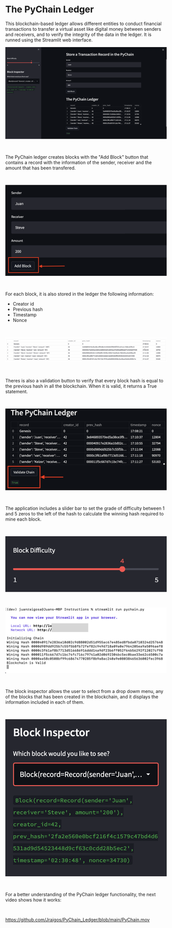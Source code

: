 # The PyChain Ledger

This blockchain-based ledger allows different entities to conduct financial transactions to transfer a virtual asset like digital money between senders and receivers, and to verify the integrity of the data in the ledger.
It is runned using the Streamlit web interface.
<br>

![PyChain](PyChain.png)

<br>

The PyChain ledger creates blocks with the "Add Block" button  that contains a record with the information of the sender, receiver and the amount that has been transfered.

<br>

![Add blocks](add_block.png)

<br>

For each block, it is also stored in the ledger the following information: 
- Creator id 
- Previous hash
- Timestamp 
- Nonce

<br>

![Records](Records.png)

<br>

Theres is also a validation button to verify that every block hash is equal to the previous hash in all the blockchain. When it is valid, it returns a True statement.

<br>

![Validation](validate.png)

<br>

The application includes a slider bar to set the grade of difficulty between 1 and 5 zeros to the left of the hash to calculate the winning hash required to mine each block.

<br>

![Slider bar](difficulty.png)

<br>

![Winning Hash](Winning_hash.png)

<br>

The block inspector allows the user to select from a drop dowm menu, any of the blocks that has been created in the blockchain, and it displays the information included in each of them. 

<br>

![Block inspector](block_inspector.png)

<br>

For a better understanding of the PyChain ledger functionality, the next video shows how it works: 

<br>

https://github.com/Jraigos/PyChain_Ledger/blob/main/PyChain.mov

